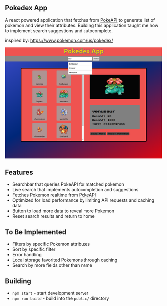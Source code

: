## Pokedex App

A react powered application that fetches from [PokeAPI](https://pokeapi.co/) to generate list of pokemon and view their attributes. Building this application taught me how to implement search suggestions and autocomplete.

inspired by: https://www.pokemon.com/us/pokedex/

![Screenshot](./public/pokedex-app.png)

## Features
* Searchbar that queries PokeAPI for matched pokemon
* Live search that implements autocompletion and suggestions
* Fetches Pokemon realtime from [PokeAPI](https://pokeapi.co/)
* Optimized for load performance by limiting API requests and caching data
* Button to load more data to reveal more Pokemon
* Reset search results and return to home

## To Be Implemented
* Filters by specific Pokemon attributes
* Sort by specific filter
* Error handling
* Local storage favorited Pokemons through caching
* Search by more fields other than name

## Building

* `npm start` - start development server
* `npm run build` - build into the `public/` directory

